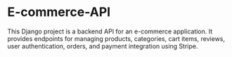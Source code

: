 # E-commerce-API
This Django project is a backend API for an e-commerce application. It provides endpoints for managing products, categories, cart items, reviews, user authentication, orders, and payment integration using Stripe.
